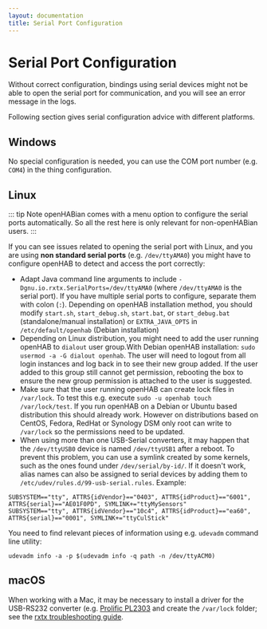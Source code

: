 ```yaml
---
layout: documentation
title: Serial Port Configuration
---
```


# Serial Port Configuration

Without correct configuration, bindings using serial devices might not be able to open the serial port for communication, and you will see an error message in the logs.

Following section gives serial configuration advice with different platforms.

## Windows

No special configuration is needed, you can use the COM port number (e.g. `COM4`) in the thing configuration.

## Linux

::: tip Note
openHABian comes with a menu option to configure the serial ports automatically. So all the rest here is only relevant for non-openHABian users.
:::

If you can see issues related to opening the serial port with Linux, and you are using **non standard serial ports** (e.g. `/dev/ttyAMA0`) you might have to configure openHAB to detect and access the port correctly:

- Adapt Java command line arguments to include `-Dgnu.io.rxtx.SerialPorts=/dev/ttyAMA0` (where `/dev/ttyAMA0` is the serial port). If you have multiple serial ports to configure, separate them with colon (`:`). Depending on openHAB installation method, you should modify `start.sh`, `start_debug.sh`, `start.bat`, or  `start_debug.bat` (standalone/manual installation) or `EXTRA_JAVA_OPTS` in `/etc/default/openhab` (Debian installation)
- Depending on Linux distribution, you might need to add the user running openHAB to `dialout` user group.With Debian openHAB installation: `sudo usermod -a -G dialout openhab`. The user will need to logout from all login instances and log back in to see their new group added. If the user added to this group still cannot get permission, rebooting the box to ensure the new group permission is attached to the user is suggested.
- Make sure that the user running openHAB can create lock files in `/var/lock`. To test this e.g. execute `sudo -u openhab touch /var/lock/test`. If you run openHAB on a Debian or Ubuntu based distribution this should already work. However on distributions based on CentOS, Fedora, RedHat or Synology DSM only root can write to `/var/lock` so the permissions need to be updated.
- When using more than one USB-Serial converters, it may happen that the `/dev/ttyUSB0` device is named `/dev/ttyUSB1` after a reboot. To prevent this problem, you can use a symlink created by some kernels, such as the ones found under `/dev/serial/by-id/`. If it doesn't work, alias names can also be assigned to serial devices by adding them to `/etc/udev/rules.d/99-usb-serial.rules`. Example:

```shell
SUBSYSTEM=="tty", ATTRS{idVendor}=="0403", ATTRS{idProduct}=="6001", ATTRS{serial}=="AE01F0PD", SYMLINK+="ttyMySensors"
SUBSYSTEM=="tty", ATTRS{idVendor}=="10c4", ATTRS{idProduct}=="ea60", ATTRS{serial}=="0001", SYMLINK+="ttyCulStick"
```

You need to find relevant pieces of information using e.g. `udevadm` command line utility:

```shell
udevadm info -a -p $(udevadm info -q path -n /dev/ttyACM0)
```

## macOS

When working with a Mac, it may be necessary to install a driver for the USB-RS232 converter (e.g. [Prolific PL2303](https://www.prolific.com.tw/us/showproduct.aspx?p_id=229&pcid=41) and create the `/var/lock` folder; see the [rxtx troubleshooting guide](https://rxtx.qbang.org/wiki/index.php/Trouble_shooting#Mac_OS_X_users).
